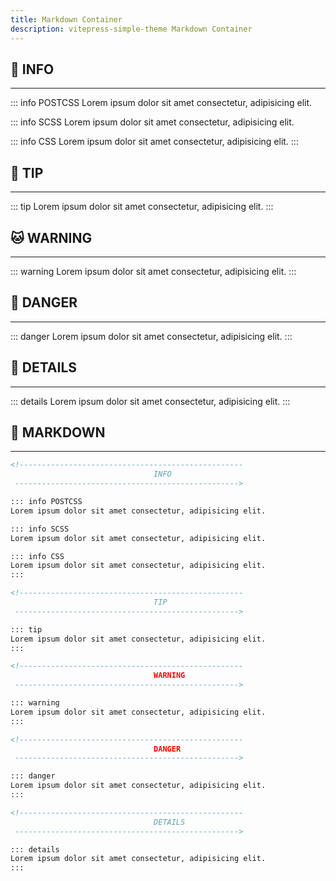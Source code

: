 ```yaml
---
title: Markdown Container
description: vitepress-simple-theme Markdown Container
---
```


<!--------------------------------------------------
                                INFO
 -------------------------------------------------->

## 🐶 INFO

---

::: info POSTCSS
Lorem ipsum dolor sit amet consectetur, adipisicing elit.

::: info SCSS
Lorem ipsum dolor sit amet consectetur, adipisicing elit.

::: info CSS
Lorem ipsum dolor sit amet consectetur, adipisicing elit.
:::

## 🐺 TIP

---

<!--------------------------------------------------
                                TIP
 -------------------------------------------------->

::: tip
Lorem ipsum dolor sit amet consectetur, adipisicing elit.
:::

## 🐱 WARNING

---

<!--------------------------------------------------
                                WARNING
 -------------------------------------------------->

::: warning
Lorem ipsum dolor sit amet consectetur, adipisicing elit.
:::

## 🦁 DANGER

---

<!--------------------------------------------------
                                DANGER
 -------------------------------------------------->

::: danger
Lorem ipsum dolor sit amet consectetur, adipisicing elit.
:::

## 🐯 DETAILS

---

<!--------------------------------------------------
                                DETAILS
 -------------------------------------------------->

::: details
Lorem ipsum dolor sit amet consectetur, adipisicing elit.
:::

## 🦒 MARKDOWN

---

```markdown
<!--------------------------------------------------
                                INFO
 -------------------------------------------------->

::: info POSTCSS
Lorem ipsum dolor sit amet consectetur, adipisicing elit.

::: info SCSS
Lorem ipsum dolor sit amet consectetur, adipisicing elit.

::: info CSS
Lorem ipsum dolor sit amet consectetur, adipisicing elit.
:::

<!--------------------------------------------------
                                TIP
 -------------------------------------------------->

::: tip
Lorem ipsum dolor sit amet consectetur, adipisicing elit.
:::

<!--------------------------------------------------
                                WARNING
 -------------------------------------------------->

::: warning
Lorem ipsum dolor sit amet consectetur, adipisicing elit.
:::

<!--------------------------------------------------
                                DANGER
 -------------------------------------------------->

::: danger
Lorem ipsum dolor sit amet consectetur, adipisicing elit.
:::

<!--------------------------------------------------
                                DETAILS
 -------------------------------------------------->

::: details
Lorem ipsum dolor sit amet consectetur, adipisicing elit.
:::
```
